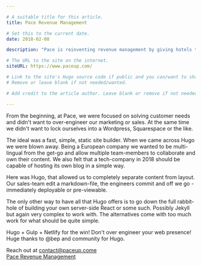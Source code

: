 ```yaml
---

# A suitable title for this article.
title: Pace Revenue Management

# Set this to the current date.
date: 2018-02-08

description: "Pace is reinventing revenue management by giving hotels the power to always price for optimal revenues."

# The URL to the site on the internet.
siteURL: https://www.paceup.com/

# Link to the site's Hugo source code if public and you can/want to share.
# Remove or leave blank if not needed/wanted.

# Add credit to the article author. Leave blank or remove if not needed/wanted.

---
```


From the beginning, at Pace, we were focused on solving customer needs and didn't want to over-engineer our marketing or sales. At the same time we didn't want to lock ourselves into a Wordpress, Squarespace or the like.

The ideal was a fast, simple, static site builder. When we came across Hugo we were blown away. Being a European company we wanted to be multi-lingual from the get-go and allow multiple team-members to collaborate and own their content. We also felt that a tech-company in 2018 should be capable of hosting its own blog in a simple way.

Here was Hugo, that allowed us to completely separate content from layout. Our sales-team edit a markdown-file, the engineers commit and off we go - immediately deployable or pre-viewable.

The only other way to have all that Hugo offers is to go down the full rabbit-hole of building your own server-side React or some such. Possibly Jekyll but again very complex to work with. The alternatives come with too much work for what should be quite simple.

Hugo + Gulp + Netlify for the win! Don't over engineer your web presence!<br>
Huge thanks to @bep and community for Hugo.

Reach out at contact@paceup.come<br>
[Pace Revenue Management](https://www.paceup.com/)
